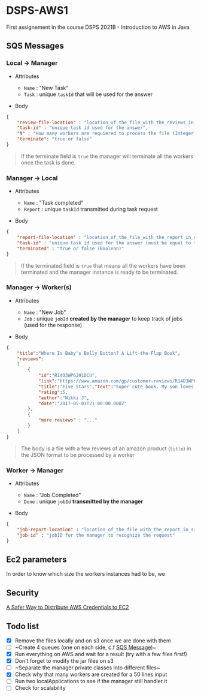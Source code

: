 # DSPS-AWS1
First assignement in the course DSPS 2021B - Introduction to AWS in Java

## SQS Messages

### Local &rarr; Manager
* Attributes
	* `Name` : "New Task"
	* `Task` : unique `taskId` that will be used for the answer

* Body
```json
{
	"review-file-location" : "location_of_the_file_with_the_reviews_in_s3(.txt)",
	"task-id" : "unique task id used for the answer",
	"N" : "How many workers are requiered to process the file (Integer)",
	"terminate": "true or false"
}
```
> If the terminate field is `true` the manager will terminate all the workers once the task is done. 

### Manager &rarr; Local
* Attributes
	* `Name` : "Task completed"
	* `Report` : unique `taskId` transmitted during task request

* Body
```json
{
	"report-file-location" : "location_of_the_file_with_the_report_in_s3(.txt)",
	"task-id" : "unique task id used for the answer (must be equal to the one sent during request",
	"terminated" : "true or false (Boolean)"
}
```
> If the terminated field is `true` that means all the workers have been terminated and the manager instance is ready to be terminated.

### Manager &rarr; Worker(s)
* Attributes
	* `Name` : "New Job"
	* `Job` : unique `jobId` __created by the manager__ to keep track of jobs (used for the response)

* Body
```json
{
	"title":"Where Is Baby's Belly Button? A Lift-the-Flap Book",
	"reviews":
	[
		{
			"id":"R14D3WP6J91DCU",
			"link":"https://www.amazon.com/gp/customer-reviews/R14D3WP6J91DCU/ref=cm_cr_arp_d_rvw_ttl?ie=UTF8&ASIN=0689835604",
			"title":"Five Stars","text":"Super cute book. My son loves lifting the flaps.",
			"rating":5,
			"author":"Nikki J",
			"date":"2017-05-01T21:00:00.000Z"
		},
		{
			"more reviews" : "..."
		}
	]
}
```
> The body is a file with a few reviews of an amazon product (`title`) in the JSON format to be processed by a worker

### Worker &rarr; Manager
* Attributes
	* `Name` : "Job Completed"
	* `Done` : unique `jobId` __transmitted by the manager__

* Body
```json
{
	"job-report-location" : "location_of_the_file_with_the_report_in_s3(.txt)",
	"job-id" : "jobID for the manager to recognize the request"
}
```

## Ec2 parameters
In order to know which size the workers instances had to be, we 

## Security

[A Safer Way to Distribute AWS Credentials to EC2](https://aws.amazon.com/fr/blogs/security/a-safer-way-to-distribute-aws-credentials-to-ec2/)

## Todo list
- [x] Remove the files locally and on s3 once we are done with them
- [ ] ~Create 4 queues (one on each side, c.f [SQS Message](#sqs-messages))~
- [x] Run everything on AWS and wait for a result (try with a few files first!)
- [x] Don't forget to modify the jar files on s3
- [ ] ~Separate the manager private classes into different files~
- [x] Check why that many workers are created for a 50 lines input
- [ ] Run two localApplications to see if the manager still handler it
- [ ] Check for scalability 
